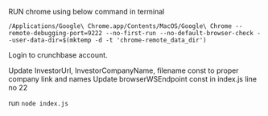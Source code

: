 RUN chrome using below command in terminal

```
/Applications/Google\ Chrome.app/Contents/MacOS/Google\ Chrome --remote-debugging-port=9222 --no-first-run --no-default-browser-check --user-data-dir=$(mktemp -d -t 'chrome-remote_data_dir')
```

Login to crunchbase account.

Update InvestorUrl, InvestorCompanyName, filename const to proper company link and names
Update browserWSEndpoint const in index.js line no 22

run `node index.js`
